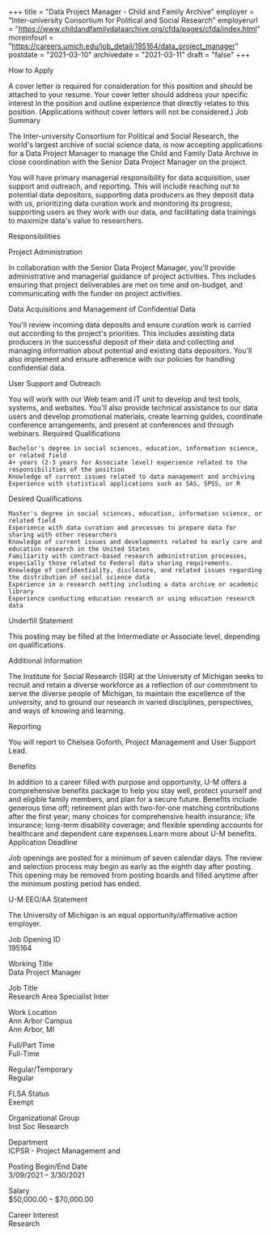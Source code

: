 +++
title = "Data Project Manager - Child and Family Archive"
employer = "Inter-university Consortium for Political and Social Research"
employerurl = "https://www.childandfamilydataarchive.org/cfda/pages/cfda/index.html"
moreinfourl = "https://careers.umich.edu/job_detail/195164/data_project_manager"
postdate = "2021-03-10"
archivedate = "2021-03-11"
draft = "false"
+++

How to Apply

A cover letter is required for consideration for this position and should be attached to your resume. Your cover letter should address your specific interest in the position and outline experience that directly relates to this position. (Applications without cover letters will not be considered.)
Job Summary

The Inter-university Consortium for Political and Social Research, the world's largest archive of social science data, is now accepting applications for a Data Project Manager to manage the Child and Family Data Archive in close coordination with the Senior Data Project Manager on the project.

You will have primary managerial responsibility for data acquisition, user support and outreach, and reporting. This will include reaching out to potential data depositors, supporting data producers as they deposit data with us, prioritizing data curation work and monitoring its progress, supporting users as they work with our data, and facilitating data trainings to maximize data's value to researchers.


Responsibilities

Project Administration

In collaboration with the Senior Data Project Manager, you'll provide administrative and managerial guidance of project activities. This includes ensuring that project deliverables are met on time and on-budget, and communicating with the funder on project activities.

Data Acquisitions and Management of Confidential Data

You'll review incoming data deposits and ensure curation work is carried out according to the project's priorities. This includes assisting data producers in the successful deposit of their data and collecting and managing information about potential and existing data depositors. You'll also implement and ensure adherence with our policies for handling confidential data.

User Support and Outreach

You will work with our Web team and IT unit to develop and test tools, systems, and websites. You'll also provide technical assistance to our data users and develop promotional materials, create learning guides, coordinate conference arrangements, and present at conferences and through webinars.
Required Qualifications

    Bachelor's degree in social sciences, education, information science, or related field
    4+ years (2-3 years for Associate level) experience related to the responsibilities of the position
    Knowledge of current issues related to data management and archiving
    Experience with statistical applications such as SAS, SPSS, or R

Desired Qualifications

    Master's degree in social sciences, education, information science, or related field
    Experience with data curation and processes to prepare data for sharing with other researchers
    Knowledge of current issues and developments related to early care and education research in the United States
    Familiarity with contract-based research administration processes, especially those related to Federal data sharing requirements.
    Knowledge of confidentiality, disclosure, and related issues regarding the distribution of social science data
    Experience in a research setting including a data archive or academic library
    Experience conducting education research or using education research data

Underfill Statement

This posting may be filled at the Intermediate or Associate level, depending on qualifications.


Additional Information

The Institute for Social Research (ISR) at the University of Michigan seeks to recruit and retain a diverse workforce as a reflection of our commitment to serve the diverse people of Michigan, to maintain the excellence of the university, and to ground our research in varied disciplines, perspectives, and ways of knowing and learning.

Reporting

You will report to Chelsea Goforth, Project Management and User Support Lead.

Benefits

In addition to a career filled with purpose and opportunity, U-M offers a comprehensive benefits package to help you stay well, protect yourself and and eligible family members, and plan for a secure future. Benefits include generous time off; retirement plan with two-for-one matching contributions after the first year; many choices for comprehensive health insurance; life insurance; long-term disability coverage; and flexible spending accounts for healthcare and dependent care expenses.Learn more about U-M benefits.
Application Deadline

Job openings are posted for a minimum of seven calendar days.  The review and selection process may begin as early as the eighth day after posting. This opening may be removed from posting boards and filled anytime after the minimum posting period has ended.


U-M EEO/AA Statement

The University of Michigan is an equal opportunity/affirmative action employer.








Job Opening ID  
195164

Working Title  
Data Project Manager

Job Title  
Research Area Specialist Inter

Work Location  
Ann Arbor Campus  
Ann Arbor, MI

Full/Part Time  
Full-Time

Regular/Temporary  
Regular

FLSA Status  
Exempt

Organizational Group  
Inst Soc Research

Department  
ICPSR - Project Management and

Posting Begin/End Date  
3/09/2021 – 3/30/2021

Salary  
$50,000.00 – $70,000.00

Career Interest  
Research


